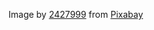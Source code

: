 Image by <a href="https://pixabay.com/users/2427999-2427999/?utm_source=link-attribution&utm_medium=referral&utm_campaign=image&utm_content=3147104">2427999</a> from <a href="https://pixabay.com//?utm_source=link-attribution&utm_medium=referral&utm_campaign=image&utm_content=3147104">Pixabay</a>